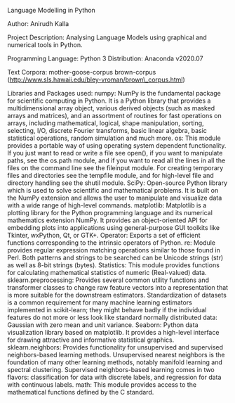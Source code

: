 Language Modelling in Python

Author: Anirudh Kalla

Project Description: Analysing Language Models using graphical and numerical tools in Python.

Programming Language: Python 3
Distribution: Anaconda v2020.07

Text Corpora: 
mother-goose-corpus
brown-corpus (http://www.sls.hawaii.edu/bley-vroman/brown\_corpus.html)

Libraries and Packages used:
numpy: NumPy is the fundamental package for scientific computing in Python. It is a Python library that provides a multidimensional array object, various derived objects (such as masked arrays and matrices), and an assortment of routines for fast operations on arrays, including mathematical, logical, shape manipulation, sorting, selecting, I/O, discrete Fourier transforms, basic linear algebra, basic statistical operations, random simulation and much more.
os: This module provides a portable way of using operating system dependent functionality. If you just want to read or write a file see open(), if you want to manipulate paths, see the os.path module, and if you want to read all the lines in all the files on the command line see the fileinput module. For creating temporary files and directories see the tempfile module, and for high-level file and directory handling see the shutil module.
SciPy: Open-source Python library which is used to solve scientific and mathematical problems. It is built on the NumPy extension and allows the user to manipulate and visualize data with a wide range of high-level commands.
matplotlib: Matplotlib is a plotting library for the Python programming language and its numerical mathematics extension NumPy. It provides an object-oriented API for embedding plots into applications using general-purpose GUI toolkits like Tkinter, wxPython, Qt, or GTK+.
Operator: Exports a set of efficient functions corresponding to the intrinsic operators of Python.
re: Module provides regular expression matching operations similar to those found in Perl. Both patterns and strings to be searched can be Unicode strings (str) as well as 8-bit strings (bytes).
Statistics: This module provides functions for calculating mathematical statistics of numeric (Real-valued) data.
sklearn.preprocessing: Provides several common utility functions and transformer classes to change raw feature vectors into a representation that is more suitable for the downstream estimators. Standardization of datasets is a common requirement for many machine learning estimators implemented in scikit-learn; they might behave badly if the individual features do not more or less look like standard normally distributed data: Gaussian with zero mean and unit variance.
Seaborn: Python data visualization library based on matplotlib. It provides a high-level interface for drawing attractive and informative statistical graphics.
sklearn.neighbors: Provides functionality for unsupervised and supervised neighbors-based learning methods. Unsupervised nearest neighbors is the foundation of many other learning methods, notably manifold learning and spectral clustering. Supervised neighbors-based learning comes in two flavors: classification for data with discrete labels, and regression for data with continuous labels.
math: This module provides access to the mathematical functions defined by the C standard.
